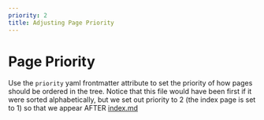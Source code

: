 ```yaml
---
priority: 2
title: Adjusting Page Priority
---
```

# Page Priority
Use the `priority` yaml frontmatter attribute to set the priority of how pages should be ordered in the tree. Notice that this file would have been first if it were sorted alphabetically, but we set out priority to 2 (the index page is set to 1) so that we appear AFTER [index.md](/index.html)
